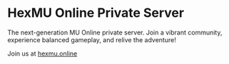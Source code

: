 # HexMU Online Private Server
The next-generation MU Online private server.
Join a vibrant community, experience balanced gameplay, and relive the adventure!

Join us at [hexmu.online](https://hexmu.online/)
